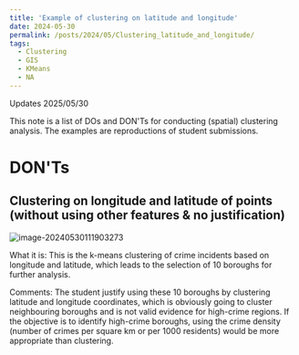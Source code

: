 ```yaml
---
title: 'Example of clustering on latitude and longitude'
date: 2024-05-30
permalink: /posts/2024/05/Clustering_latitude_and_longitude/
tags:
  - Clustering
  - GIS
  - KMeans
  - NA
---
```


Updates 2025/05/30

This note is a list of DOs and DON'Ts for conducting (spatial) clustering analysis. The examples are reproductions of student submissions.

# DON'Ts

## Clustering on longitude and latitude of points (without using other features & no justification)

![image-20240530111903273](https://github.com/huanfachen/huanfachen.github.io/raw/master/images/clustering_long_lat.png)

What it is: This is the k-means clustering of crime incidents based on longitude and latitude, which leads to the selection of 10 boroughs for further analysis.

Comments: The student justify using these 10 boroughs by clustering latitude and longitude coordinates, which is obviously going to cluster neighbouring boroughs and is not valid evidence for high-crime regions. If the objective is to identify high-crime boroughs, using the crime density (number of crimes per square km or per 1000 residents) would be more appropriate than clustering.
